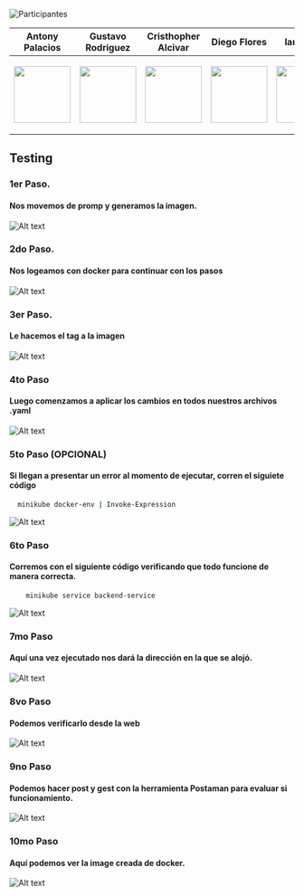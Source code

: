 

![Participantes](https://github.com/Byotony/logospng/blob/main/PNG/Participantes%20WHITE.png)

| Antony Palacios | Gustavo Rodriguez | Cristhopher Alcivar | Diego Flores | Ian Velez | Isaac Joviric |
| ------ | ------ | ------ | ------ |  ------ | ------ |
|<p align="center"><a href="https://github.com/byotony"><img src="https://github.com/Byotony/logospng/blob/main/PNG/Byonetta.png" text-align="center" width="100" height="100"/></a></p>|<p align="center"><a href="https://github.com/gusrsl"><img src="https://github.com/Byotony/logospng/blob/main/PNG/gustavo.png" align="center" width="100" height="100"/></a></p>|<p align="center"><a href="https://github.com/krixsjdk"><img src="https://github.com/Byotony/logospng/blob/main/PNG/alcivar.png" align="center" width="100" height="100"/></a></p>|<p align="center"><a href="https://github.com/diegoflores16"><img src="https://github.com/Byotony/logospng/blob/main/PNG/diego.png" align="center" width="100" height="100"/></a></p>|<p align="center"><a href="https://github.com/e1313326363"><img src="https://github.com/Byotony/logospng/blob/main/PNG/ian.png" align="center" width="100" height="100"/></a></p>|<p align="center"><a href="https://github.com/IsaacJ95"><img src="https://github.com/Byotony/logospng/blob/main/PNG/chepo.png" align="center" width="100" height="100"/></a></p>|

## Testing

### 1er Paso.
#### Nos movemos de promp y generamos la imagen.
![Alt text](images/1.png)

### 2do Paso.
#### Nos logeamos con docker para continuar con los pasos
![Alt text](images/2.png)

### 3er Paso.
#### Le hacemos el tag a la imagen
![Alt text](images/3.png)

### 4to Paso
#### Luego comenzamos a aplicar los cambios en todos nuestros archivos .yaml
![Alt text](images/4.png)

### 5to Paso (OPCIONAL)
#### Si llegan a presentar un error al momento de ejecutar, corren el siguiete código
```sh
  minikube docker-env | Invoke-Expression
```
![Alt text](images/5.png)

### 6to Paso
#### Corremos con el siguiente código verificando que todo funcione de manera correcta.
```sh
    minikube service backend-service  
```    
![Alt text](images/6.png)

### 7mo Paso
#### Aquí una vez ejecutado nos dará la dirección en la que se alojó.

![Alt text](images/7.png)

### 8vo Paso
#### Podemos verificarlo desde la web

![Alt text](images/8.png)

### 9no Paso
#### Podemos hacer post y gest con la herramienta Postaman para evaluar si funcionamiento.

![Alt text](images/9.png)

### 10mo Paso
#### Aquí podemos ver la image creada de docker.

![Alt text](images/10.png)